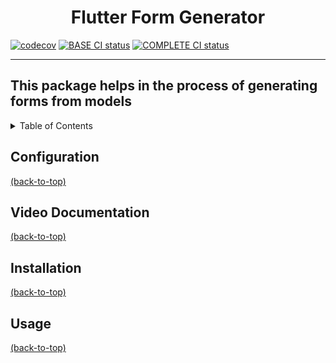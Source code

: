 <h1 id="main-title" style="text-align: center;">Flutter Form Generator</h1>


[![codecov](https://codecov.io/gh/LifeScheduler/flutter_form_generator/graph/badge.svg?token=WGXLQ4RQA8)](https://codecov.io/gh/LifeScheduler/flutter_form_generator)
[![BASE CI status](https://github.com/LifeScheduler/flutter_form_generator/workflows/base_ci/badge.svg)](https://github.com/LifeScheduler/flutter_form_generator/actions/workflows/base_ci.yml)
[![COMPLETE CI status](https://github.com/LifeScheduler/flutter_form_generator/workflows/complete_ci/badge.svg)](https://github.com/LifeScheduler/flutter_form_generator/actions/workflows/complete_ci.yml)

---

This package helps in the process of generating forms from models
---


<details>
<summary>Table of Contents</summary>

- [Configuration](#configuration)
- [Video Documentation](#video-documentation)
- [Installation](#installation)
- [Usage](#usage)
</details>

## Configuration

[(back-to-top)](#main-title)

## Video Documentation

[(back-to-top)](#main-title)

## Installation

[(back-to-top)](#main-title)

## Usage

[(back-to-top)](#main-title)


